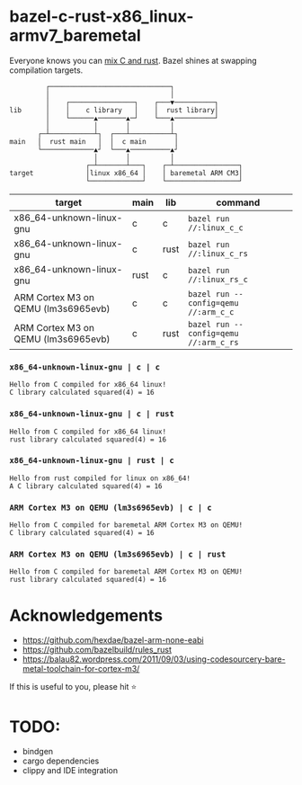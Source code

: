 # bazel-c-rust-x86_linux-armv7_baremetal

Everyone knows you can [mix C and rust](https://docs.rust-embedded.org/book/interoperability/rust-with-c.html). Bazel shines at swapping compilation targets.

```
         ┌──────────────────────────────┐
         │                              │
         │    ┌────────────────┐    ┌───▼──────────┐
lib      │    │    c library   │    │  rust library│
         │    └──────▲───────▲─┘    └───▲──────────┘
         │           │       │          │
       ┌─┴───────────┴┐  ┌───┴──────────┴┐
main   │  rust main   │  │  c main       │
       └─────────────▲┘  └───▲──────────▲┘
                     │       │          │
                   ┌─┴───────┴───┐    ┌─┴────────────────┐
target             │linux x86_64 │    │ baremetal ARM CM3│
                   └─────────────┘    └──────────────────┘
```

| target | main | lib | command |
| - | - | - | - |
| x86_64-unknown-linux-gnu | c | c | `bazel run //:linux_c_c` |
| x86_64-unknown-linux-gnu | c | rust | `bazel run //:linux_c_rs` |
| x86_64-unknown-linux-gnu | rust | c | `bazel run //:linux_rs_c` |
| ARM Cortex M3 on QEMU (lm3s6965evb) | c | c | `bazel run --config=qemu //:arm_c_c` |
| ARM Cortex M3 on QEMU (lm3s6965evb) | c | rust | `bazel run --config=qemu //:arm_c_rs `|

### `x86_64-unknown-linux-gnu | c | c`
```
Hello from C compiled for x86_64 linux!
C library calculated squared(4) = 16
```

### `x86_64-unknown-linux-gnu | c | rust`
```
Hello from C compiled for x86_64 linux!
rust library calculated squared(4) = 16
```

### `x86_64-unknown-linux-gnu | rust | c`
```
Hello from rust compiled for linux on x86_64!
A C library calculated squared(4) = 16
```

### `ARM Cortex M3 on QEMU (lm3s6965evb) | c | c`
```
Hello from C compiled for baremetal ARM Cortex M3 on QEMU!
C library calculated squared(4) = 16
```

### `ARM Cortex M3 on QEMU (lm3s6965evb) | c | rust`
```
Hello from C compiled for baremetal ARM Cortex M3 on QEMU!
rust library calculated squared(4) = 16
```

# Acknowledgements

- https://github.com/hexdae/bazel-arm-none-eabi
- https://github.com/bazelbuild/rules_rust
- https://balau82.wordpress.com/2011/09/03/using-codesourcery-bare-metal-toolchain-for-cortex-m3/

If this is useful to you, please hit ⭐

# TODO:
- bindgen
- cargo dependencies
- clippy and IDE integration
